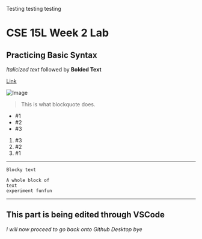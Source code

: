 Testing testing testing

# CSE 15L Week 2 Lab
## Practicing Basic Syntax
*Italicized text* followed by **Bolded Text**

[Link](http://a.com)

![Image](https://www.google.com/url?sa=i&url=https%3A%2F%2Fwww.shutterstock.com%2Fsearch%2Fpanda&psig=AOvVaw3PX4oeJ2p55zMnP9XPmroj&ust=1649517221368000&source=images&cd=vfe&ved=0CAoQjRxqFwoTCJDJ9dLghPcCFQAAAAAdAAAAABAF)

>This is what blockquote does.

* #1
* #2
* #3

1. #3
2. #2
3. #1


---
`Blocky text`

```
A whole block of 
text
experiment funfun
```

---
## This part is being edited through VSCode
*I will now proceed to go back onto Github Desktop bye*